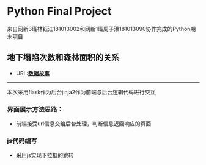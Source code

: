 # Python Final Project
来自网新3班林钰江181013002和网新1班周子濠181013090协作完成的Python期末项目
## 地下塌陷次数和森林面积的关系
-  URL:[**数据故事**](http://1146495579.pythonanywhere.com/show/DMTX/)
---
本次采用flask作为后台jinja2作为前端与后台逻辑代码进行交互,
### 界面展示方法思路：
- 前端接受url信息交给后台处理，判断信息返回响应的页面
### js代码编写
- 采用js实现下拉框的跳转